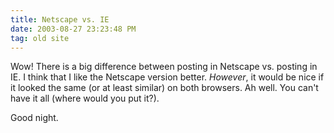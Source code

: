 ```yaml
---
title: Netscape vs. IE
date: 2003-08-27 23:23:48 PM
tag: old site
---
```


Wow! There is a big difference between posting in Netscape vs. posting in IE. I think that I like the Netscape version better. *However*, it would be nice if it looked the same (or at least similar) on both browsers. Ah well. You can't have it all (where would you put it?).

Good night.
